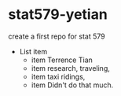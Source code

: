 # stat579-yetian
create a first repo for stat 579
- List item
  - item Terrence Tian
  - item research, traveling, 
  - item taxi ridings,
  - item Didn't do that much.
